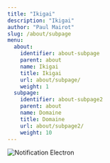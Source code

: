 ```yaml
---
title: "Ikigai"
description: "Ikigai"
author: "Paul Mairot"
slug: /about/subpage
menu:
  about:
    identifier: about-subpage
    parent: about
    name: Ikigai
    title: Ikigai
    url: about/subpage/
    weight: 1
  subpage:
    identifier: about-subpage2
    parent: about
    name: Domaine
    title: Domaine
    url: about/subpage2/
    weight: 10
---
```

![Notification Electron](../../Ikigai_Paul.png)
